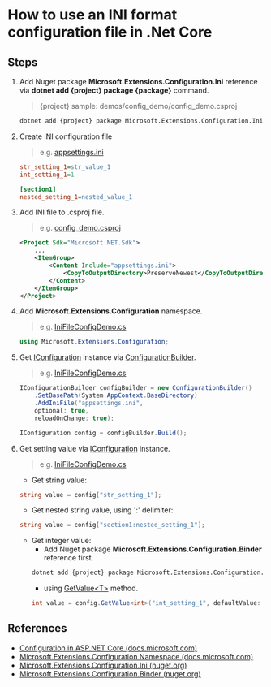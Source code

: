 # How to use an INI format configuration file in .Net Core

## Steps

1. Add Nuget package **Microsoft.Extensions.Configuration.Ini** reference via **dotnet add {project} package {package}** command.

    > {project} sample: demos/config_demo/config_demo.csproj

    ```bash
    dotnet add {project} package Microsoft.Extensions.Configuration.Ini
    ```

2. Create INI configuration file

   > e.g. [appsettings.ini](../../demos/config_demo/appsettings.ini)

    ```ini
    str_setting_1=str_value_1
    int_setting_1=1

    [section1]
    nested_setting_1=nested_value_1
    ```

3. Add INI file to .csproj file.

    > e.g. [config_demo.csproj](../../demos/config_demo/config_demo.csproj)
    ```xml
    <Project Sdk="Microsoft.NET.Sdk">
        ...
        <ItemGroup>
            <Content Include="appsettings.ini">
                <CopyToOutputDirectory>PreserveNewest</CopyToOutputDirectory>
            </Content>
        </ItemGroup>
    </Project>
    ```

4. Add **Microsoft.Extensions.Configuration** namespace.

    > e.g. [IniFileConfigDemo.cs](../../demos/config_demo/IniFileConfigDemo.cs)
    ```csharp
    using Microsoft.Extensions.Configuration;
    ```

5. Get [IConfiguration](https://docs.microsoft.com/en-us/dotnet/api/microsoft.extensions.configuration.iconfiguration) instance via [ConfigurationBuilder](https://docs.microsoft.com/en-us/dotnet/api/microsoft.extensions.configuration.configurationbuilder).

    > e.g. [IniFileConfigDemo.cs](../../demos/config_demo/IniFileConfigDemo.cs)
    ```csharp
    IConfigurationBuilder configBuilder = new ConfigurationBuilder()
        .SetBasePath(System.AppContext.BaseDirectory)
        .AddIniFile("appsettings.ini",
        optional: true,
        reloadOnChange: true);

    IConfiguration config = configBuilder.Build();
    ```

6. Get setting value via [IConfiguration](https://docs.microsoft.com/en-us/dotnet/api/microsoft.extensions.configuration.iconfiguration) instance.

    > e.g. [IniFileConfigDemo.cs](../../demos/config_demo/IniFileConfigDemo.cs)
    * Get string value:
    ```csharp
    string value = config["str_setting_1"];
    ```

    * Get nested string value, using ':' delimiter:
    ```csharp
    string value = config["section1:nested_setting_1"];
    ```

    * Get integer value:
        * Add Nuget package **Microsoft.Extensions.Configuration.Binder** reference first.
        ```bash
        dotnet add {project} package Microsoft.Extensions.Configuration.Binder
        ```
        * using [GetValue&lt;T&gt;](https://docs.microsoft.com/en-us/dotnet/api/microsoft.extensions.configuration.configurationbinder.getvalue) method.
        ```csharp
        int value = config.GetValue<int>("int_setting_1", defaultValue: 0);
        ```

## References

* [Configuration in ASP.NET Core (docs.microsoft.com)](https://docs.microsoft.com/en-us/aspnet/core/fundamentals/configuration/)
* [Microsoft.Extensions.Configuration Namespace (docs.microsoft.com)](https://docs.microsoft.com/en-us/dotnet/api/microsoft.extensions.configuration)
* [Microsoft.Extensions.Configuration.Ini (nuget.org)](https://www.nuget.org/packages/Microsoft.Extensions.Configuration.Ini)
* [Microsoft.Extensions.Configuration.Binder (nuget.org)](https://www.nuget.org/packages/Microsoft.Extensions.Configuration.Binder)